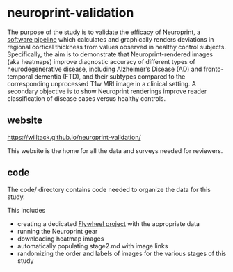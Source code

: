 # neuroprint-validation

The purpose of the study is to validate the efficacy of Neuroprint, [a software pipeline](https://github.com/willtack/wscore-ct-heatmap) which calculates and graphically renders deviations in regional cortical thickness from values observed in healthy control subjects. Specifically, the aim is to demonstrate that Neuroprint-rendered images (aka heatmaps) improve diagnostic accuracy of different types of neurodegenerative disease, including Alzheimer’s Disease (AD) and fronto-temporal dementia (FTD), and their subtypes compared to the corresponding unprocessed T1w MRI image in a clinical setting. A secondary objective is to show Neuroprint renderings improve reader classification of disease cases versus healthy controls.

## website

https://willtack.github.io/neuroprint-validation/

This website is the home for all the data and surveys needed for reviewers. 

## code

The code/ directory contains code needed to organize the data for this study. 

This includes 

- creating a dedicated [Flywheel project](link) with the appropriate data
- running the Neuroprint gear
- downloading heatmap images
- automatically populating stage2.md with image links
- randomizing the order and labels of images for the various stages of this study

